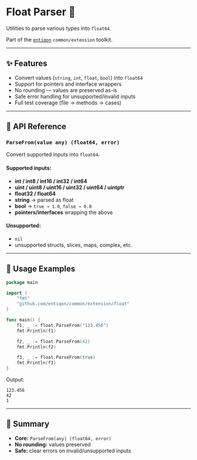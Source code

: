 # Float Parser 🌊

Utilities to parse various types into `float64`.

Part of the [`entiqon`](https://github.com/entiqon/entiqon) `common/extension` toolkit.

---

## ✨ Features

- Convert values (`string`, `int`, `float`, `bool`) into `float64`
- Support for pointers and interface wrappers
- No rounding — values are preserved as-is
- Safe error handling for unsupported/invalid inputs
- Full test coverage (file → methods → cases)

---

## 📑 API Reference

### `ParseFrom(value any) (float64, error)`

Convert supported inputs into `float64`.

#### Supported inputs:
- **int / int8 / int16 / int32 / int64**
- **uint / uint8 / uint16 / uint32 / uint64 / uintptr**
- **float32 / float64**
- **string** → parsed as float
- **bool** → `true → 1.0`, `false → 0.0`
- **pointers/interfaces** wrapping the above

#### Unsupported:
- `nil`
- unsupported structs, slices, maps, complex, etc.

---

## 🔹 Usage Examples

```go
package main

import (
    "fmt"
    "github.com/entiqon/common/extension/float"
)

func main() {
    f1, _ := float.ParseFrom("123.456")
    fmt.Println(f1)

    f2, _ := float.ParseFrom(42)
    fmt.Println(f2)

    f3, _ := float.ParseFrom(true)
    fmt.Println(f3)
}
```

Output:
```
123.456
42
1
```

---

## 📌 Summary

- **Core:** `ParseFrom(any) (float64, error)`  
- **No rounding:** values preserved  
- **Safe:** clear errors on invalid/unsupported inputs

